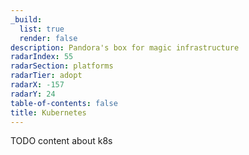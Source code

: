 ```yaml
---
_build:
  list: true
  render: false
description: Pandora's box for magic infrastructure
radarIndex: 55
radarSection: platforms
radarTier: adopt
radarX: -157
radarY: 24
table-of-contents: false
title: Kubernetes
---
```


TODO content about k8s
